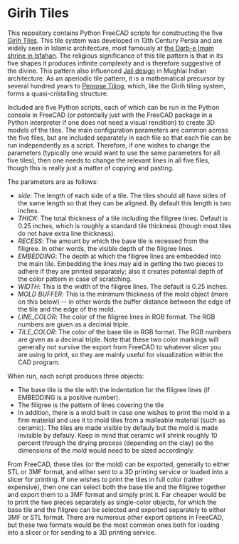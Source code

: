 
# Girih Tiles

This repository contains Python FreeCAD scripts for constructing the five [Girih Tiles](https://en.wikipedia.org/wiki/Girih_tiles).  This tile system was developed in 13th Century Persia and are widely seen in Islamic architecture, most famously at [the Darb-e Imam shrine in Isfahan](https://en.wikipedia.org/wiki/Darb-e_Imam).  The religious significance of this tile pattern is that in its five shapes it produces infinite complexity and is therefore suggestive of the divine.  This pattern also influenced [Jali design](https://en.wikipedia.org/wiki/Jali) in Mughlai Indian architecture. As an aperiodic tile pattern, it is a mathematical precursor by several hundred years to [Penrose Tiling](https://en.wikipedia.org/wiki/Penrose_tiling), which, like the Girih tiling system, forms a quasi-cristalling structure. 

Included are five Python scripts, each of which can be run in the Python console in FreeCAD (or potentially just with the FreeCAD package in a Python interpreter if one does not need a visual rendition) to create 3D models of the tiles.  The main configuration parameters are common across the five files, but are included separately in each file so that each file can be run independently as a script. Therefore, if one wishes to change the parameters (typically one would want to use the same parameters for all five tiles), then one needs to change the relevant lines in all five files, though this is really just a matter of copying and pasting.

The parameters are as follows:
  - *side*: The length of each side of a tile.  The tiles should all have sides of the same length so that they can be aligned.  By default this length is two inches.
  - *THICK*: The total thickness of a tile including the filigree lines. Default is 0.25 inches, which is roughly a standard tile thickness (though most tiles do not have extra line thickness).
  - *RECESS*: The amount by which the base tile is recessed from the filigree. In other words, the visible depth of the filigree lines.
  - *EMBEDDING*: The depth at which the filigree lines are embedded into the main tile.  Embedding the lines may aid in getting the two pieces to adhere if they are printed separately; also it creates potential depth of the color pattern in case of scratching.
  - *WIDTH*: This is the width of the filigree lines.  The default is 0.25 inches.
  - *MOLD BUFFER*: This is the minimum thickness of the mold object (more on this below) -- in other words the buffer distance between the edge of the tile and the edge of the mold.
  - *LINE_COLOR*: The color of the filigree lines in RGB format.  The RGB numbers are given as a decimal triple.
  - *TILE_COLOR*: The color of the base tile in RGB format.  The RGB numbers are given as a decimal triple.  Note that these two color markings will generally not survive the export from FreeCAD to whatever slicer you are using to print, so they are mainly useful for visualization within the CAD program.
  
  When run, each script produces three objects:
   - The base tile is the tile with the indentation for the filigree lines (if EMBEDDING is a positive number).
   - The filigree is the pattern of lines covering the tile
   - In addition, there is a mold built in case one wishes to print the mold in a firm material and use it to mold tiles from a malleable material (such as ceramic). The tiles are made visible by defauly but the mold is made invisible by defauly.  Keep in mind that ceramic will shrink roughly 10 percent through the drying process (depending on the clay) so the dimensions of the mold would need to be sized accordingly.
   
From FreeCAD, these tiles (or the mold) can be exported, generally to either STL or 3MF format, and either sent to a 3D printing service or loaded into a slicer for printing.  If one wishes to print the tiles in full color (rather expensive), then one can select both the base tile and the filigree together and export them to a 3MF format and simply print it. Far cheaper would be to print the two pieces separately as single-color objects, for which the base tile and the filigree can be selected and exported separately to either 3MF or STL format.  There are numerous other export options in FreeCAD, but these two formats would be the most common ones both for loading into a slicer or for sending to a 3D printing service.
  
 


